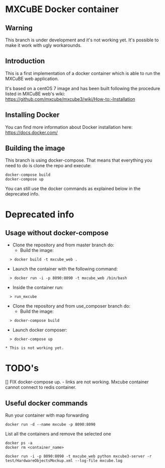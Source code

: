MXCuBE Docker container
=======================

Warning
-------
This branch is under development and it's not working yet. It's possible to make it work with ugly workarounds.

Introduction
------------
This is a first implementation of a docker container which is able to run
the MXCuBE web application.

It's based on a centOS 7 image and has been built following the procedure
listed in MXCuBE web's wiki:
 https://github.com/mxcube/mxcube3/wiki/How-to:-Installation

Installing Docker
-----------------
You can find more information about Docker installation here:
 https://docs.docker.com/

Building the image
------------------
This branch is using docker-compose. That means that everything you need to do is clone the repo and execute:
```
docker-compose build
docker-compose up
```

You can still use the docker commands as explained below in the deprecated info.


Deprecated info
===============

Usage without docker-compose
----------------------------
* Clone the repository and from master branch do:
  - Build the image:
```
  > docker build -t mxcube_web .
```

  - Launch the container with the following command:
```
  > docker run -i -p 8090:8090 -t mxcube_web /bin/bash
```

  - Inside the container run:
```
  > run_mxcube
```

* Clone the repository and from use_composer branch do:
  - Build the image:
```
  > docker-compose build
```

  - Launch docker composer:
```
  > docker-compose up
```

    * This is not working yet.


TODO's
======
[] FIX docker-compose up.
    - links are not working. Mxcube container cannot connect to redis container.



Useful docker commands
----------------------
Run your container with map forwarding
```
docker run -d --name mxcube -p 8090:8090
```

List all the containers and remove the selected one
```
docker ps -a
docker rm <container_name>

docker run -i -p 8090:8090 -t mxcube_web python mxcube3-server -r test/HardwareObjectsMockup.xml --log-file mxcube.log
```
